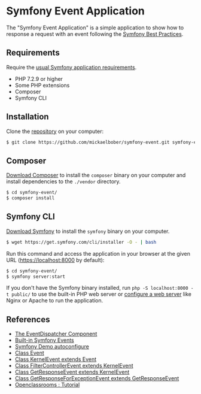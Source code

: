 Symfony Event Application
============

The "Symfony Event Application" is a simple application to show how to response a 
request with an event following the [Symfony Best Practices][1].

Requirements
------------

Require the [usual Symfony application requirements][2].

  * PHP 7.2.9 or higher
  * Some PHP extensions
  * Composer
  * Symfony CLI

Installation
------------

Clone the [repository][3] on your computer:

```bash
$ git clone https://github.com/mickaelbober/symfony-event.git symfony-event
```

Composer
------------

[Download Composer][4] to install the `composer` binary on your computer and install
dependencies to the `./vendor` directory.

```bash
$ cd symfony-event/
$ composer install
```

Symfony CLI
------------

[Download Symfony][5] to install the `symfony` binary on your computer. 

```bash
$ wget https://get.symfony.com/cli/installer -O - | bash
```

Run this command and access the application in your
browser at the given URL (<https://localhost:8000> by default):

```bash
$ cd symfony-event/
$ symfony server:start
```

If you don't have the Symfony binary installed, run `php -S localhost:8000 -t public/`
to use the built-in PHP web server or [configure a web server][6] like Nginx or
Apache to run the application.

References
------------

 * [The EventDispatcher Component][7]
 * [Built-in Symfony Events][8]
 * [Symfony Demo autoconfigure][9]
 * [Class Event][10]
 * [Class KernelEvent extends Event][11]
 * [Class FilterControllerEvent extends KernelEvent][12]
 * [Class GetResponseEvent extends KernelEvent][13]
 * [Class GetResponseForExceptionEvent extends GetResponseEvent][14]
 * [Openclassrooms : Tutorial][15]

[1]: https://symfony.com/doc/current/best_practices.html
[2]: https://symfony.com/doc/current/setup.html
[3]: https://github.com/mickaelbober/symfony-event
[4]: https://getcomposer.org/download/
[5]: https://symfony.com/download
[6]: https://symfony.com/doc/current/setup/web_server_configuration.html
[7]: https://symfony.com/doc/current/components/event_dispatcher.html
[8]: https://symfony.com/doc/current/reference/events.html
[9]: https://github.com/symfony/demo/blob/v1.2.5/config/services.yaml#L13
[10]: https://github.com/symfony/symfony/blob/4.1/src/Symfony/Component/EventDispatcher/Event.php
[11]: https://github.com/symfony/symfony/blob/4.1/src/Symfony/Component/HttpKernel/Event/KernelEvent.php
[12]: https://github.com/symfony/symfony/blob/4.1/src/Symfony/Component/HttpKernel/Event/FilterControllerEvent.php
[13]: https://github.com/symfony/symfony/blob/4.1/src/Symfony/Component/HttpKernel/Event/GetResponseEvent.php
[14]: https://github.com/symfony/symfony/blob/4.1/src/Symfony/Component/HttpKernel/Event/GetResponseForExceptionEvent.php
[15]: https://openclassrooms.com/fr/courses/5489656-construisez-un-site-web-a-l-aide-du-framework-symfony-4/5516991-realisez-une-application-configurable-et-extensible
